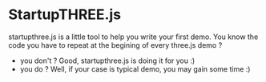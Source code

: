 # StartupTHREE.js

startupthree.js is a little tool to help you write your first demo.
You know the code you have to repeat at the begining of every 
three.js demo ? 
- you don't ? Good, startupthree.js is doing it for you :)
- you do ? Well, if your case is typical demo, you may gain some time :)
